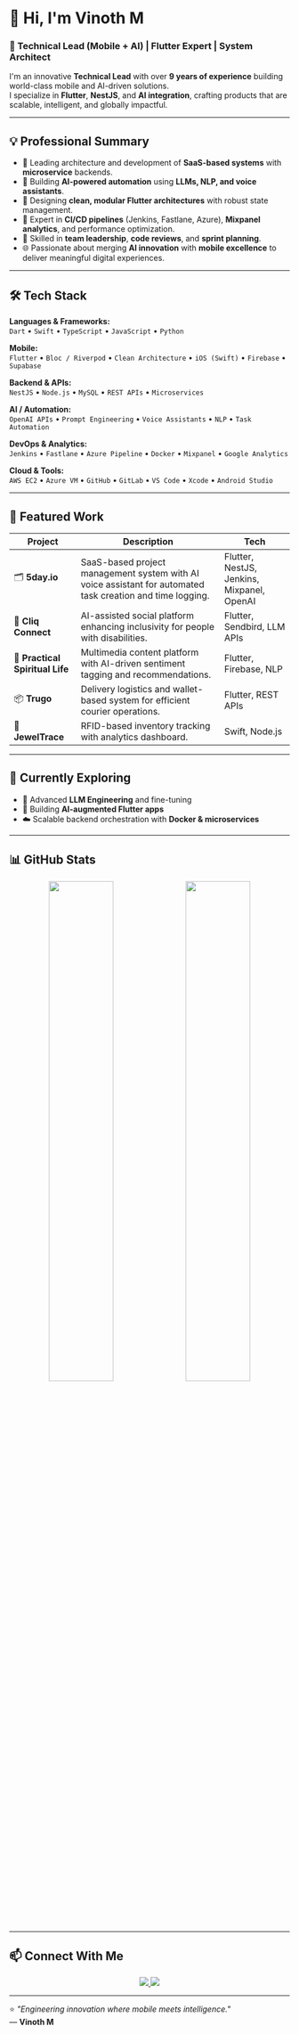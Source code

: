 # 👋 Hi, I'm Vinoth M  
### 🚀 Technical Lead (Mobile + AI) | Flutter Expert | System Architect

I'm an innovative **Technical Lead** with over **9 years of experience** building world-class mobile and AI-driven solutions.  
I specialize in **Flutter**, **NestJS**, and **AI integration**, crafting products that are scalable, intelligent, and globally impactful.

---

## 💡 Professional Summary

- 🧭 Leading architecture and development of **SaaS-based systems** with **microservice** backends.  
- 🤖 Building **AI-powered automation** using **LLMs, NLP, and voice assistants**.  
- 🧱 Designing **clean, modular Flutter architectures** with robust state management.  
- 🚀 Expert in **CI/CD pipelines** (Jenkins, Fastlane, Azure), **Mixpanel analytics**, and performance optimization.  
- 👥 Skilled in **team leadership**, **code reviews**, and **sprint planning**.  
- 🌐 Passionate about merging **AI innovation** with **mobile excellence** to deliver meaningful digital experiences.

---

## 🛠️ Tech Stack

**Languages & Frameworks:**  
`Dart` • `Swift` • `TypeScript` • `JavaScript` • `Python`

**Mobile:**  
`Flutter` • `Bloc / Riverpod` • `Clean Architecture` • `iOS (Swift)` • `Firebase` • `Supabase`

**Backend & APIs:**  
`NestJS` • `Node.js` • `MySQL` • `REST APIs` • `Microservices`

**AI / Automation:**  
`OpenAI APIs` • `Prompt Engineering` • `Voice Assistants` • `NLP` • `Task Automation`

**DevOps & Analytics:**  
`Jenkins` • `Fastlane` • `Azure Pipeline` • `Docker` • `Mixpanel` • `Google Analytics`

**Cloud & Tools:**  
`AWS EC2` • `Azure VM` • `GitHub` • `GitLab` • `VS Code` • `Xcode` • `Android Studio`

---

## 🧩 Featured Work

| Project | Description | Tech |
|----------|--------------|------|
| 🗂️ **5day.io** | SaaS-based project management system with AI voice assistant for automated task creation and time logging. | Flutter, NestJS, Jenkins, Mixpanel, OpenAI |
| 💞 **Cliq Connect** | AI-assisted social platform enhancing inclusivity for people with disabilities. | Flutter, Sendbird, LLM APIs |
| 🌿 **Practical Spiritual Life** | Multimedia content platform with AI-driven sentiment tagging and recommendations. | Flutter, Firebase, NLP |
| 📦 **Trugo** | Delivery logistics and wallet-based system for efficient courier operations. | Flutter, REST APIs |
| 💎 **JewelTrace** | RFID-based inventory tracking with analytics dashboard. | Swift, Node.js |

---

## 🎯 Currently Exploring

- 🧠 Advanced **LLM Engineering** and fine-tuning  
- 🧩 Building **AI-augmented Flutter apps**  
- ☁️ Scalable backend orchestration with **Docker & microservices**

---

## 📊 GitHub Stats

<p align="center">
  <img width="48%" src="https://github-readme-stats.vercel.app/api?username=dev-vinoth&show_icons=true&theme=radical" />
  <img width="48%" src="https://github-readme-streak-stats.herokuapp.com/?user=dev-vinoth&theme=radical" />
</p>

---

## 📫 Connect With Me

<p align="center">
  <a href="https://www.linkedin.com/in/vinoth-m-1940a7114/" target="_blank">
    <img src="https://img.shields.io/badge/LinkedIn-Vinoth%20M-blue?style=for-the-badge&logo=linkedin" />
  </a>
  <a href="mailto:your.email@email.com">
    <img src="https://img.shields.io/badge/Email-your.email@email.com-red?style=for-the-badge&logo=gmail" />
  </a>
</p>

---

⭐ _"Engineering innovation where mobile meets intelligence."_  
— **Vinoth M**
